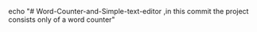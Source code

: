 echo "# Word-Counter-and-Simple-text-editor ,in this commit the project consists only of a word counter" 
